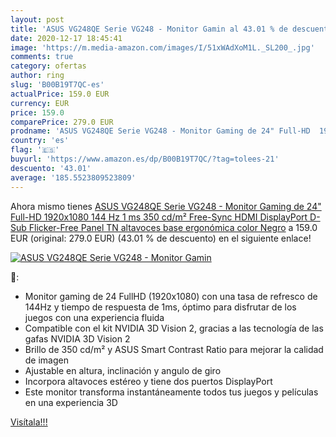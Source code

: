 ```yaml
---
layout: post
title: 'ASUS VG248QE Serie VG248 - Monitor Gamin al 43.01 % de descuento'
date: 2020-12-17 18:45:41
image: 'https://m.media-amazon.com/images/I/51xWAdXoM1L._SL200_.jpg'
comments: true
category: ofertas
author: ring
slug: 'B00B19T7QC-es'
actualPrice: 159.0 EUR
currency: EUR
price: 159.0
comparePrice: 279.0 EUR
prodname: 'ASUS VG248QE Serie VG248 - Monitor Gaming de 24" Full-HD  1920x1080  144 Hz  1 ms  350 cd/m²  Free-Sync  HDMI  DisplayPort  D-Sub Flicker-Free  Panel TN  altavoces  base ergonómica  color Negro'
country: 'es'
flag: '🇪🇸'
buyurl: 'https://www.amazon.es/dp/B00B19T7QC/?tag=tolees-21'
descuento: '43.01'
average: '185.5523809523809'
---
```


Ahora mismo tienes [ASUS VG248QE Serie VG248 - Monitor Gaming de 24" Full-HD  1920x1080  144 Hz  1 ms  350 cd/m²  Free-Sync  HDMI  DisplayPort  D-Sub Flicker-Free  Panel TN  altavoces  base ergonómica  color Negro](https://www.amazon.es/dp/B00B19T7QC/?tag=tolees-21) a 159.0 EUR (original: 279.0 EUR) (43.01 %  de descuento) en el siguiente enlace!

[![ASUS VG248QE Serie VG248 - Monitor Gamin](https://m.media-amazon.com/images/I/51xWAdXoM1L._SL200_.jpg)](https://www.amazon.es/dp/B00B19T7QC/?tag=tolees-21)

🔎:

- Monitor gaming de 24 FullHD (1920x1080) con una tasa de refresco de 144Hz y tiempo de respuesta de 1ms, óptimo para disfrutar de los juegos con una experiencia fluida
- Compatible con el kit NVIDIA 3D Vision 2, gracias a las tecnología de las gafas NVIDIA 3D Vision 2
- Brillo de 350 cd/m² y ASUS Smart Contrast Ratio para mejorar la calidad de imagen
- Ajustable en altura, inclinación y angulo de giro
- Incorpora altavoces estéreo y tiene dos puertos DisplayPort
- Este monitor transforma instantáneamente todos tus juegos y películas en una experiencia 3D

[Visítala!!!](https://www.amazon.es/dp/B00B19T7QC/?tag=tolees-21)
